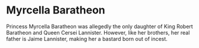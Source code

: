 # Myrcella Baratheon

Princess Myrcella Baratheon was allegedly the only daughter of King Robert Baratheon and Queen Cersei Lannister. However, like her brothers, her real father is Jaime Lannister, making her a bastard born out of incest.
